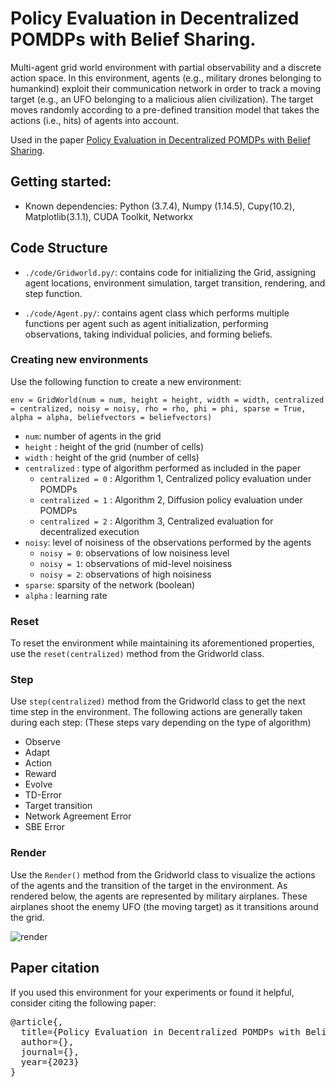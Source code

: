 # Policy Evaluation in Decentralized POMDPs with Belief Sharing.

Multi-agent grid world environment with partial observability and a discrete action space. In this environment, agents (e.g., military drones belonging to humankind) exploit their communication network in order to track a moving target (e.g., an UFO belonging to a malicious alien civilization). The target moves randomly according to a pre-defined transition model that takes the actions (i.e., hits) of agents into account. 

Used in the paper [Policy Evaluation in Decentralized
POMDPs with Belief Sharing](https://arxiv.org/).

## Getting started:
 
- Known dependencies: Python (3.7.4), Numpy (1.14.5), Cupy(10.2), Matplotlib(3.1.1), CUDA Toolkit, Networkx


## Code Structure
  - `./code/Gridworld.py/`: contains code for initializing the Grid, assigning agent locations, environment simulation, target transition, rendering, and step function.
  
  - `./code/Agent.py/`: contains  agent class which performs multiple functions per agent such as agent initialization, performing observations, taking individual policies, and forming beliefs.

### Creating new environments

Use the following function to create a new environment: 

`
env = GridWorld(num = num, height = height, width = width, centralized = centralized, noisy = noisy, rho = rho, phi = phi, sparse = True, alpha = alpha, beliefvectors = beliefvectors)
`
 - `num`: number of agents in the grid
 - `height` : height of the grid (number of cells)
 - `width` : height of the grid (number of cells)
 - `centralized` : type of algorithm performed as included in the paper
    * `centralized = 0` : Algorithm 1, Centralized policy evaluation under POMDPs
    * `centralized = 1` : Algorithm 2, Diffusion policy evaluation under POMDPs
    * `centralized = 2` : Algorithm 3, Centralized evaluation for decentralized execution
 - `noisy`: level of noisiness of the observations performed by the agents
    * `noisy = 0`: observations of low noisiness level
    * `noisy = 1`: observations of mid-level noisiness
    * `noisy = 2`: observations of high noisiness
 - `sparse`: sparsity of the network (boolean)
 - `alpha` : learning rate

### Reset
To reset the environment while maintaining its aforementioned properties, use the  `reset(centralized)` method from the Gridworld class.

### Step
Use `step(centralized)` method from the Gridworld class to get the next time step in the environment. The following actions are generally taken during each step: (These steps vary depending on the type of algorithm)
- Observe 
- Adapt
- Action
- Reward  
- Evolve
- TD-Error 
- Target transition
- Network Agreement Error 
- SBE Error

### Render
Use the `Render()` method from the Gridworld class to visualize the actions of the agents and the transition of the target in the environment. As rendered below, the agents are represented by military airplanes. These airplanes shoot the enemy UFO (the moving target) as it transitions around the grid.  

 ![render](https://user-images.githubusercontent.com/80005419/215314003-7877b10d-ab1d-4c36-aa72-afd11440545b.jpg)



## Paper citation

If you used this environment for your experiments or found it helpful, consider citing the following paper:
 
<pre>
@article{,
  title={Policy Evaluation in Decentralized POMDPs with Belief Sharing},
  author={},
  journal={},
  year={2023}
}
</pre>

